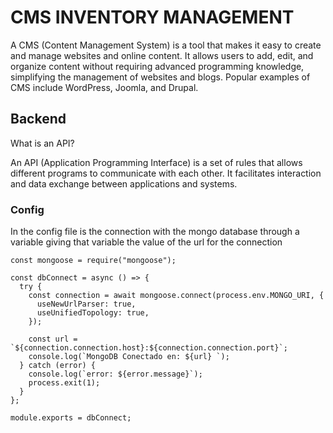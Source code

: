 # CMS INVENTORY MANAGEMENT
A CMS (Content Management System) is a tool that makes it easy to create and manage websites and online content. It allows users to add, edit, and organize content without requiring advanced programming knowledge, simplifying the management of websites and blogs. Popular examples of CMS include WordPress, Joomla, and Drupal.

## Backend
What is an API?

An API (Application Programming Interface) is a set of rules that allows different programs to communicate with each other. It facilitates interaction and data exchange between applications and systems.

### Config
In the config file is the connection with the mongo database through a variable giving that variable the value of the url for the connection

```
const mongoose = require("mongoose");

const dbConnect = async () => {
  try {
    const connection = await mongoose.connect(process.env.MONGO_URI, {
      useNewUrlParser: true,
      useUnifiedTopology: true,
    });

    const url = `${connection.connection.host}:${connection.connection.port}`;
    console.log(`MongoDB Conectado en: ${url} `);
  } catch (error) {
    console.log(`error: ${error.message}`);
    process.exit(1);
  }
};

module.exports = dbConnect;

```

